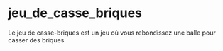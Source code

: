 # jeu_de_casse_briques
Le jeu de casse-briques est un jeu où vous rebondissez une balle pour casser des briques.
